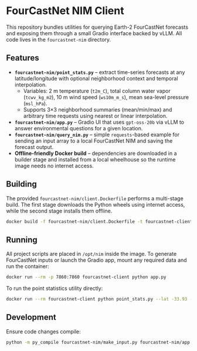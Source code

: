 # FourCastNet NIM Client

This repository bundles utilities for querying Earth-2 FourCastNet forecasts and exposing them through a small Gradio interface backed by vLLM. All code lives in the `fourcastnet-nim` directory.

## Features

- **`fourcastnet-nim/point_stats.py`** – extract time-series forecasts at any latitude/longitude with optional neighborhood context and temporal interpolation.
  - Variables: 2 m temperature (`t2m_C`), total column water vapor (`tcwv_kg_m2`), 10 m wind speed (`ws10m_m_s`), mean sea-level pressure (`msl_hPa`).
  - Supports 3×3 neighborhood summaries (mean/min/max) and arbitrary time requests using nearest or linear interpolation.
- **`fourcastnet-nim/app.py`** – Gradio UI that uses `gpt-oss-20b` via vLLM to answer environmental questions for a given location.
- **`fourcastnet-nim/query_nim.py`** – simple `requests`-based example for sending an input array to a local FourCastNet NIM and saving the forecast output.
- **Offline-friendly Docker build** – dependencies are downloaded in a builder stage and installed from a local wheelhouse so the runtime image needs no internet access.

## Building
The provided `fourcastnet-nim/client.Dockerfile` performs a multi-stage build. The first stage downloads the Python wheels using internet access, while the second stage installs them offline.

```bash
docker build -f fourcastnet-nim/client.Dockerfile -t fourcastnet-client fourcastnet-nim
```

## Running
All project scripts are placed in `/opt/nim` inside the image. To generate FourCastNet inputs or launch the Gradio app, mount any required data and run the container:

```bash
docker run --rm -p 7860:7860 fourcastnet-client python app.py
```

To run the point statistics utility directly:

```bash
docker run --rm fourcastnet-client python point_stats.py --lat -33.93 --lon 18.42 --csv cape_town.csv
```

## Development
Ensure code changes compile:

```bash
python -m py_compile fourcastnet-nim/make_input.py fourcastnet-nim/app.py fourcastnet-nim/point_stats.py fourcastnet-nim/query_nim.py
```
